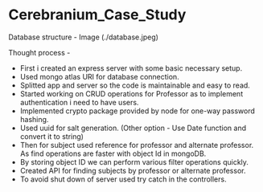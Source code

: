 # Cerebranium_Case_Study
Database structure - Image  (./database.jpeg)

Thought process - 
* First i created an express server with some basic necessary setup.
* Used mongo atlas URI for database connection.
* Splitted app and server so the code is maintainable and easy to read.
* Started working on CRUD operations for Professor as to implement authentication i need to have users.
* Implemented crypto package provided by node for one-way password hashing.
* Used uuid for salt generation. (Other option - Use Date function and convert it to string)
* Then for subject used reference for professor and alternate professor. As find operations are faster with object Id in mongoDB.
* By storing object ID we can perform various filter operations quickly.
* Created API for finding subjects by professor or alternate professor.
* To avoid shut down of server used try catch in the controllers.
